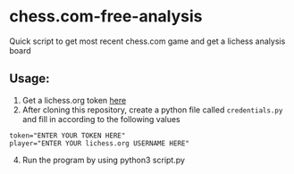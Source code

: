 # chess.com-free-analysis
Quick script to get most recent chess.com game and get a lichess analysis board


## Usage:

1. Get a lichess.org token [here](https://lichess.org/account/oauth/token) 
2. After cloning this repository, create a python file called `credentials.py` and fill in according to the following values
```
token="ENTER YOUR TOKEN HERE"
player="ENTER YOUR lichess.org USERNAME HERE"
```
4. Run the program by using python3 script.py
